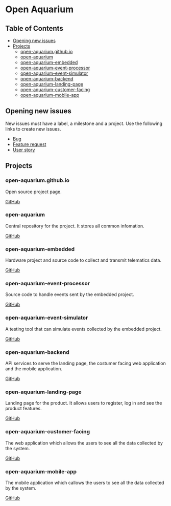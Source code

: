 # Open Aquarium

## Table of Contents

* [Opening new issues](#opening-new-issues)
* [Projects](#projects)
   * [open-aquarium.github.io](#open-aquarium.github.io)
   * [open-aquarium](#open-aquarium)
   * [open-aquarium-embedded](#open-aquarium-embedded)
   * [open-aquarium-event-processor](#open-aquarium-event-processor)
   * [open-aquarium-event-simulator](#open-aquarium-event-simulator)
   * [open-aquarium-backend](#open-aquarium-backend)
   * [open-aquarium-landing-page](#open-aquarium-landing-page)
   * [open-aquarium-customer-facing](#open-aquarium-customer-facing)
   * [open-aquarium-mobile-app](#open-aquarium-mobile-app)

## Opening new issues

New issues must have a label, a milestone and a project. Use the following links to create new issues.

* [Bug](https://github.com/open-aquarium/open-aquarium/issues/new?assignees=&labels=bug%2C+priority%3A+low%2C+status%3A+awaiting+triage&template=bug_report.md&title=Bug+title&milestone=Backlog&projects=open-aquarium/1)
* [Feature request](https://github.com/open-aquarium/open-aquarium/issues/new?assignees=&labels=priority%3A+low%2C+status%3A+awaiting+triage%2C+goal%3A+addition&template=feature_request.md&title=Feature+title&milestone=Backlog&projects=open-aquarium/1)
* [User story](https://github.com/open-aquarium/open-aquarium/issues/new?assignees=&labels=user+story%2C+priority%3A+low%2C+status%3A+awaiting+triage&template=user-story.md&title=User+story&milestone=Backlog&projects=open-aquarium/1)

## Projects

### open-aquarium.github.io

Open source project page.

[GitHub](https://github.com/open-aquarium/open-aquarium.github.io)

### open-aquarium

Central repository for the project. It stores all common infomation.

[GitHub](https://github.com/open-aquarium)

### open-aquarium-embedded

Hardware project and source code to collect and transmit telematics data.

[GitHub](https://github.com/open-aquarium/open-aquarium-embedded)

### open-aquarium-event-processor

Source code to handle events sent by the embedded project.

[GitHub](https://github.com/open-aquarium/open-aquarium-event-processor)

### open-aquarium-event-simulator

A testing tool that can simulate events collected by the embedded project.

[GitHub](https://github.com/open-aquarium/open-aquarium-event-simulator)

### open-aquarium-backend

API services to serve the landing page, the costumer facing web application and the mobile application.

[GitHub](https://github.com/open-aquarium/open-aquarium-backend)

### open-aquarium-landing-page

Landing page for the product. It allows users to register, log in and see the product features.

[GitHub](https://github.com/open-aquarium/open-aquarium-landing-page)

### open-aquarium-customer-facing

The web application which allows the users to see all the data collected by the system.

[GitHub](https://github.com/open-aquarium/open-aquarium-customer-facing)

### open-aquarium-mobile-app

The mobile application which callows the users to see all the data collected by the system.

[GitHub](https://github.com/open-aquarium/open-aquarium-mobile-app)
